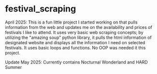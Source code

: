 # festival_scraping
April 2025:
This is a fun little project I started working on that pulls information from the web and updates me on
the availability and prices of festivals I like to attend. 
It uses very basic web scraping concepts; by utilizing the "amazing soup" python library, it pulls the html
information of designated website and displays all the information I need on selected festivals. It uses 
basic loops and functions. No OOP was needed it this project. 

Update May 2025: Currently contains Nocturnal Wonderland and HARD Summer
